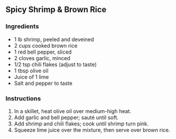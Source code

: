 ## Spicy Shrimp & Brown Rice
### Ingredients
- 1 lb shrimp, peeled and deveined
- 2 cups cooked brown rice
- 1 red bell pepper, sliced
- 2 cloves garlic, minced
- 1/2 tsp chili flakes (adjust to taste)
- 1 tbsp olive oil
- Juice of 1 lime
- Salt and pepper to taste

### Instructions
1. In a skillet, heat olive oil over medium-high heat.
2. Add garlic and bell pepper; sauté until soft.
3. Add shrimp and chili flakes; cook until shrimp turn pink.
4. Squeeze lime juice over the mixture, then serve over brown rice.
